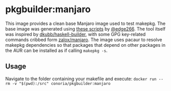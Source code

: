 # pkgbuilder:manjaro

This image provides a clean base Manjaro image used to test makepkg. The base image was generated using [these scripts](https://github.com/edge226/docker/commit/396ae0ed3d8b9c768c141433c08095c94802f1f3) by [@edge266](https://github.com/edge226). The tool itself was inspired by [dkubb/haskell-builder](https://github.com/dkubb/haskell-builder), with some GPG key-related commands cribbed form [zalox/manjaro](https://hub.docker.com/r/zalox/manjaro/). The image uses pacaur to resolve makepkg dependencies so that packages that depend on other packages in the AUR can be installed as if calling `makepkg -s`.

## Usage
Navigate to the folder containing your makefile and execute:
`docker run --rm -v "$(pwd):/src" conoria/pkgbuilder:manjaro`
